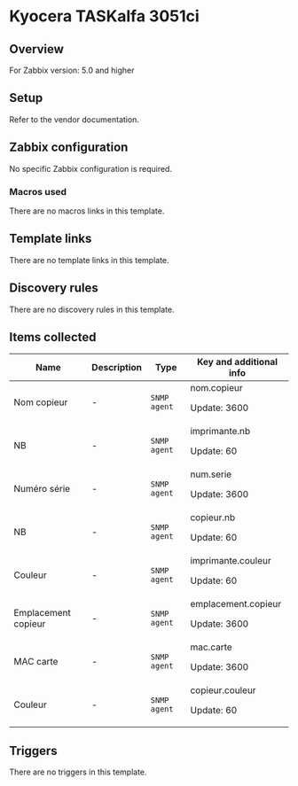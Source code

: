 # Kyocera TASKalfa 3051ci

## Overview

For Zabbix version: 5.0 and higher

## Setup

Refer to the vendor documentation.

## Zabbix configuration

No specific Zabbix configuration is required.

### Macros used

There are no macros links in this template.

## Template links

There are no template links in this template.

## Discovery rules

There are no discovery rules in this template.

## Items collected

|Name|Description|Type|Key and additional info|
|----|-----------|----|----|
|Nom copieur|<p>-</p>|`SNMP agent`|nom.copieur<p>Update: 3600</p>|
|NB|<p>-</p>|`SNMP agent`|imprimante.nb<p>Update: 60</p>|
|Numéro série|<p>-</p>|`SNMP agent`|num.serie<p>Update: 3600</p>|
|NB|<p>-</p>|`SNMP agent`|copieur.nb<p>Update: 60</p>|
|Couleur|<p>-</p>|`SNMP agent`|imprimante.couleur<p>Update: 60</p>|
|Emplacement copieur|<p>-</p>|`SNMP agent`|emplacement.copieur<p>Update: 3600</p>|
|MAC carte|<p>-</p>|`SNMP agent`|mac.carte<p>Update: 3600</p>|
|Couleur|<p>-</p>|`SNMP agent`|copieur.couleur<p>Update: 60</p>|
## Triggers

There are no triggers in this template.

